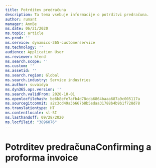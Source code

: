 ```yaml
---
title: Potrditev predračuna
description: Ta tema vsebuje informacije o potrditvi predračuna.
author: rumant
manager: AnnBe
ms.date: 06/21/2020
ms.topic: article
ms.prod: ''
ms.service: dynamics-365-customerservice
ms.technology: ''
audience: Application User
ms.reviewer: kfend
ms.search.scope: ''
ms.custom: ''
ms.assetid: ''
ms.search.region: Global
ms.search.industry: Service industries
ms.author: suvaidya
ms.dyn365.ops.version: ''
ms.search.validFrom: 2020-10-01
ms.openlocfilehash: be6b8efe7afb4d78cda6864baaa687a9c005117a
ms.sourcegitcommit: a2c3cd49a3b667b8b5edaa31788b4b9b1f728d78
ms.translationtype: HT
ms.contentlocale: sl-SI
ms.lasthandoff: 09/28/2020
ms.locfileid: "3896076"
---
```

# <a name="confirming-a-proforma-invoice"></a><span data-ttu-id="38fd0-103">Potrditev predračuna</span><span class="sxs-lookup"><span data-stu-id="38fd0-103">Confirming a proforma invoice</span></span>
